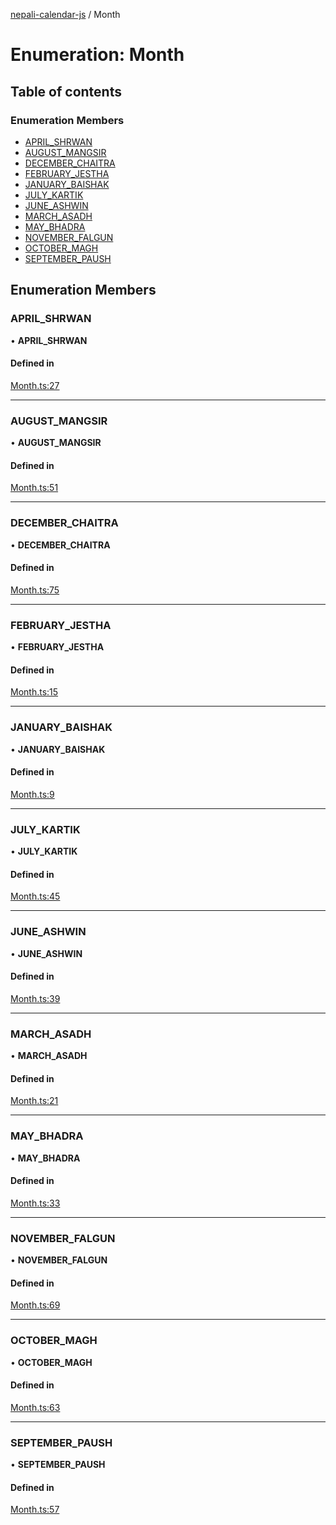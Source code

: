 [nepali-calendar-js](../README.md) / Month

# Enumeration: Month

## Table of contents

### Enumeration Members

- [APRIL\_SHRWAN](Month.md#april_shrwan)
- [AUGUST\_MANGSIR](Month.md#august_mangsir)
- [DECEMBER\_CHAITRA](Month.md#december_chaitra)
- [FEBRUARY\_JESTHA](Month.md#february_jestha)
- [JANUARY\_BAISHAK](Month.md#january_baishak)
- [JULY\_KARTIK](Month.md#july_kartik)
- [JUNE\_ASHWIN](Month.md#june_ashwin)
- [MARCH\_ASADH](Month.md#march_asadh)
- [MAY\_BHADRA](Month.md#may_bhadra)
- [NOVEMBER\_FALGUN](Month.md#november_falgun)
- [OCTOBER\_MAGH](Month.md#october_magh)
- [SEPTEMBER\_PAUSH](Month.md#september_paush)

## Enumeration Members

### APRIL\_SHRWAN

• **APRIL\_SHRWAN**

#### Defined in

[Month.ts:27](https://github.com/prajanya-tech/nepali-calendar-js/blob/e146cd0/src/Month.ts#L27)

___

### AUGUST\_MANGSIR

• **AUGUST\_MANGSIR**

#### Defined in

[Month.ts:51](https://github.com/prajanya-tech/nepali-calendar-js/blob/e146cd0/src/Month.ts#L51)

___

### DECEMBER\_CHAITRA

• **DECEMBER\_CHAITRA**

#### Defined in

[Month.ts:75](https://github.com/prajanya-tech/nepali-calendar-js/blob/e146cd0/src/Month.ts#L75)

___

### FEBRUARY\_JESTHA

• **FEBRUARY\_JESTHA**

#### Defined in

[Month.ts:15](https://github.com/prajanya-tech/nepali-calendar-js/blob/e146cd0/src/Month.ts#L15)

___

### JANUARY\_BAISHAK

• **JANUARY\_BAISHAK**

#### Defined in

[Month.ts:9](https://github.com/prajanya-tech/nepali-calendar-js/blob/e146cd0/src/Month.ts#L9)

___

### JULY\_KARTIK

• **JULY\_KARTIK**

#### Defined in

[Month.ts:45](https://github.com/prajanya-tech/nepali-calendar-js/blob/e146cd0/src/Month.ts#L45)

___

### JUNE\_ASHWIN

• **JUNE\_ASHWIN**

#### Defined in

[Month.ts:39](https://github.com/prajanya-tech/nepali-calendar-js/blob/e146cd0/src/Month.ts#L39)

___

### MARCH\_ASADH

• **MARCH\_ASADH**

#### Defined in

[Month.ts:21](https://github.com/prajanya-tech/nepali-calendar-js/blob/e146cd0/src/Month.ts#L21)

___

### MAY\_BHADRA

• **MAY\_BHADRA**

#### Defined in

[Month.ts:33](https://github.com/prajanya-tech/nepali-calendar-js/blob/e146cd0/src/Month.ts#L33)

___

### NOVEMBER\_FALGUN

• **NOVEMBER\_FALGUN**

#### Defined in

[Month.ts:69](https://github.com/prajanya-tech/nepali-calendar-js/blob/e146cd0/src/Month.ts#L69)

___

### OCTOBER\_MAGH

• **OCTOBER\_MAGH**

#### Defined in

[Month.ts:63](https://github.com/prajanya-tech/nepali-calendar-js/blob/e146cd0/src/Month.ts#L63)

___

### SEPTEMBER\_PAUSH

• **SEPTEMBER\_PAUSH**

#### Defined in

[Month.ts:57](https://github.com/prajanya-tech/nepali-calendar-js/blob/e146cd0/src/Month.ts#L57)
